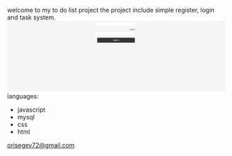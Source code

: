 welcome to my to do list project
the project include simple register, login and task system.
![Example GIF](show.gif)
languages:
- javascript
- mysql
- css
- html

orisegev72@gmail.com
